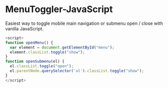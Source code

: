 # MenuToggler-JavaScript
Easiest way to toggle mobile main navigation or submenu open / close with vanilla JavaScript.

```javascript
<script>
function openMenu() {
  var element = document.getElementById("menu");
  element.classList.toggle("show");
}
function openSubmenu(el) {
  el.classList.toggle("open");
  el.parentNode.querySelector('ul').classList.toggle("show");
}
</script>
```
